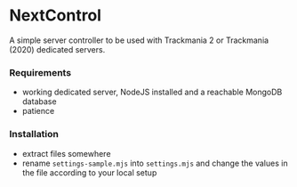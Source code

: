 # NextControl
A simple server controller to be used with Trackmania 2 or Trackmania (2020) dedicated servers.

### Requirements
- working dedicated server, NodeJS installed and a reachable MongoDB database
- patience

### Installation
- extract files somewhere
- rename `settings-sample.mjs` into `settings.mjs` and change the values in the file according to your local setup